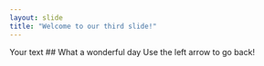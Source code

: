 ```yaml
---
layout: slide
title: "Welcome to our third slide!"
---
```

Your text ## What a wonderful day
Use the left arrow to go back!
